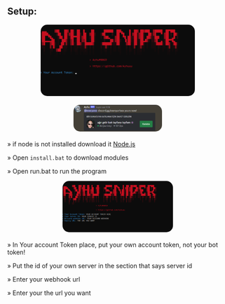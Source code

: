 ## Setup:
<img style="border-radius: 15px; display: block; margin-left: auto; margin-right: auto; margin-bottom:20px;" width="70%" src="https://raw.githubusercontent.com/Ayhuuu/Discord-Vanity-Url-Sniper/main/img/ss.png"></img>

<img style="border-radius: 15px; display: block; margin-left: auto; margin-right: auto; margin-bottom:20px;" width="40%" src="https://raw.githubusercontent.com/Ayhuuu/Discord-Vanity-Url-Sniper/main/img/ss3.png"></img>

» if node is not installed download it [Node.js](https://nodejs.org/en/download/)

» Open `install.bat` to download modules


» Open run.bat to run the program


<img style="border-radius: 15px; display: block; margin-left: auto; margin-right: auto; margin-bottom:20px;" width="50%" src="https://raw.githubusercontent.com/Ayhuuu/Discord-Vanity-Url-Sniper/main/img/ss1.png"></img>

» In Your account Token place, put your own account token, not your bot token!


» Put the id of your own server in the section that says server id


» Enter your webhook url


» Enter your the url you want 

